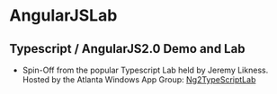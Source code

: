 # AngularJSLab

<h2>Typescript / AngularJS2.0 Demo and Lab</h2>

<ul>
<li>Spin-Off from the popular Typescript Lab held by Jeremy Likness. Hosted by the Atlanta Windows App Group: <a href="https://github.com/JeremyLikness/Ng2TypeScriptLab">Ng2TypeScriptLab</a></li>
</ul>
